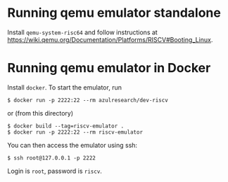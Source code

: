 # Running qemu emulator standalone

Install `qemu-system-risc64` and follow instructions at https://wiki.qemu.org/Documentation/Platforms/RISCV#Booting_Linux.

# Running qemu emulator in Docker

Install `docker`. To start the emulator, run 
 
    $ docker run -p 2222:22 --rm azulresearch/dev-riscv

or (from this directory)

    $ docker build --tag=riscv-emulator .
    $ docker run -p 2222:22 --rm riscv-emulator

You can then access the emulator using ssh:

    $ ssh root@127.0.0.1 -p 2222

Login is `root`, password is `riscv`.
